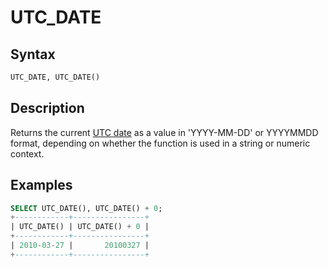 # UTC_DATE

## Syntax

```sql
UTC_DATE, UTC_DATE()
```

## Description

Returns the current [UTC date](/columns-storage-engines-and-plugins/data-types/string-data-types/character-sets/internationalization-and-localization/coordinated-universal-time/) as a value in 'YYYY-MM-DD' or YYYYMMDD
format, depending on whether the function is used in a string or numeric context.

## Examples

```sql
SELECT UTC_DATE(), UTC_DATE() + 0;
+------------+----------------+
| UTC_DATE() | UTC_DATE() + 0 |
+------------+----------------+
| 2010-03-27 |       20100327 |
+------------+----------------+
```